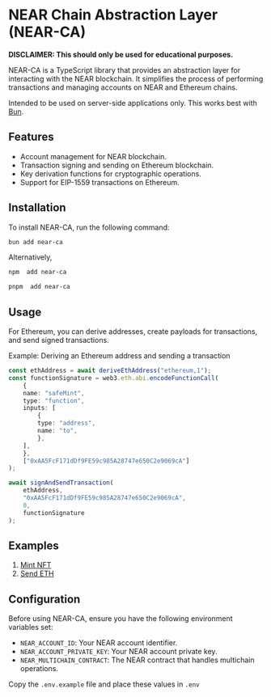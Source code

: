 # NEAR Chain Abstraction Layer (NEAR-CA)

**DISCLAIMER: This should only be used for educational purposes.**

NEAR-CA is a TypeScript library that provides an abstraction layer for interacting with the NEAR blockchain. It simplifies the process of performing transactions and managing accounts on NEAR and Ethereum chains. 

Intended to be used on server-side applications only. This works best with [Bun](https://bun.sh).

## Features

- Account management for NEAR blockchain.
- Transaction signing and sending on Ethereum blockchain.
- Key derivation functions for cryptographic operations.
- Support for EIP-1559 transactions on Ethereum.

## Installation

To install NEAR-CA, run the following command:

```bash
bun add near-ca
```

Alternatively,

```bash
npm  add near-ca
```

```bash
pnpm  add near-ca
```

## Usage

For Ethereum, you can derive addresses, create payloads for transactions, and send signed transactions.

Example: Deriving an Ethereum address and sending a transaction

```typescript
const ethAddress = await deriveEthAddress("ethereum,1");
const functionSignature = web3.eth.abi.encodeFunctionCall(
    {
    name: "safeMint",
    type: "function",
    inputs: [
        {
        type: "address",
        name: "to",
        },
    ],
    },
    ["0xAA5FcF171dDf9FE59c985A28747e650C2e9069cA"]
);

await signAndSendTransaction(
    ethAddress,
    "0xAA5FcF171dDf9FE59c985A28747e650C2e9069cA",
    0,
    functionSignature
);
```

## Examples

1. [Mint NFT](./examples/mint-nft.ts)
1. [Send ETH](./examples/send-eth.ts)

## Configuration

Before using NEAR-CA, ensure you have the following environment variables set:

- `NEAR_ACCOUNT_ID`: Your NEAR account identifier.
- `NEAR_ACCOUNT_PRIVATE_KEY`: Your NEAR account private key.
- `NEAR_MULTICHAIN_CONTRACT`: The NEAR contract that handles multichain operations.

Copy the `.env.example` file and place these values in `.env`